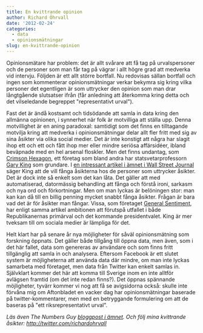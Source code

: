 ```yaml
---
title: En kvittrande opinion
author: Richard Öhrvall
date: '2012-02-24'
categories:
  - data
  - opinionsmätningar
slug: en-kvittrande-opinion
---
```


Opinionsmätare har problem: det är allt svårare att få tag på urvalspersoner och de personer som man får tag på vägrar i allt högre grad att medverka vid intervju. Följden är ett allt större bortfall. Nu redovisas sällan bortfall och ingen som kommenterar opinionsmätningar verkar bekymra sig kring vilka personer det egentligen är som uttrycker den opinion som man drar långtgående slutsatser ifrån (får anledning att återkomma kring detta och det vilseledande begreppet "representativt urval").

Fast det är ändå kostsamt och tidsödande att samla in data kring den allmänna opinionen, i synnerhet när folk är motvilliga att ställa upp. Denna motvillighet är en aning paradoxal: samtidigt som det finns en tilltagande motvilja kring att medverka i opinionsmätningar delar allt fler fritt med sig av sina åsikter via olika social medier.  Det är inte konstigt att några har slagit ihop ett och ett och fått ihop mer eller mindre seriösa affärsidéer, ibland beväpnade med en hel arsenal floskler. Men det finns undantag, som[ Crimson Hexagon](http://www.crimsonhexagon.com/), ett företag som bland andra har statsvetarprofessorn [Gary King](http://gking.harvard.edu/) som grundare. I [en intressant artikel i ämnet i Wall Street Journal](http://online.wsj.com/article/SB10001424052970203646004577213242703490740.html) säger King att de vill fånga åsikterna hos de personer som uttrycker åsikter. Det är dock inte så enkelt som det kan låta. Det gäller att med automatiserad, datormässig behandling att fånga och förstå ironi, sarkasm och nya ord och förkortningar. Men om man lyckas är belöningen stor: man kan kan då till en billig penning mycket snabbt fånga åsikter. Frågan är bara vad det är för åsikter man fångar. Vissa, som företaget [General Sentiment](http://www.generalsentiment.com/), har enligt samma artikel ambitionen att förutspå utfallet i både Republikanernas primärval och det kommande presidentvalet. King är mer tveksam till om sociala medier är lämpliga för det.

Helt klart har på senare år nya möjligheter för såväl opinionsmätning som forskning öppnats. Det gäller både tillgång till öppna data, men även, som i det här fallet, data som genereras av användare och som finns fritt tillgänglig att samla in och analysera. Eftersom Facebook är ett slutet system är möjligheterna att använda data där mindre, om man inte lyckas samarbeta med företaget, men data från Twitter kan enkelt samlas in. Självklart kommer det här att komma till Sverige inom en inte alltför avlägsen framtid (om det inte redan finns?). Det öppnas spännande möjligheter, tyvärr kommer vi nog att få se avigsidorna också: skulle inte förvåna mig om Aftonbladet en vacker dag har opinionsmätningar baserade på twitter-kommentarer, men med en betryggande formulering om att de baseras på "ett riksrepresentativt urval".

_Läs även The Numbers Guy [bloggpost i ämnet](http://blogs.wsj.com/numbersguy/mining-tweets-for-public-opinion-1118/). Och följ mina kvittrande åsikter: <http://twitter.com/richardohrvall>_

